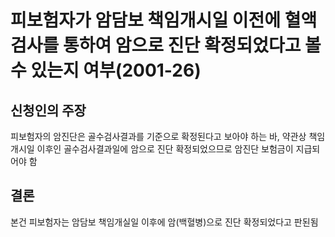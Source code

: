 # 피보험자가 암담보 책임개시일 이전에 혈액검사를 통하여 암으로 진단 확정되었다고 볼 수 있는지 여부(2001-26)

## 신청인의 주장
피보험자의 암진단은 골수검사결과를 기준으로 확정된다고 보아야 하는 바, 약관상 책임개시일 이후인 골수검사결과일에 암으로 진단 확정되었으므로 암진단 보험금이 지급되어야 함

## 결론
본건 피보험자는 암담보 책임개실일 이후에 암(백혈병)으로 진단 확정되었다고 판된됨